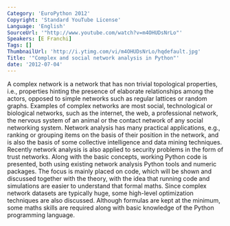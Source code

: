 ```yaml
---
Category: 'EuroPython 2012'
Copyright: 'Standard YouTube License'
Language: 'English'
SourceUrl: '"http://www.youtube.com/watch?v=m4OHUDsNrLo"'
Speakers: [E Franchi]
Tags: []
ThumbnailUrl: 'http://i.ytimg.com/vi/m4OHUDsNrLo/hqdefault.jpg'
Title: '"Complex and social network analysis in Python"'
date: '2012-07-04'
---
```

A complex network is a network that has non trivial topological properties,
i.e., properties hinting the presence of elaborate relationships among the
actors, opposed to simple networks such as regular lattices or random graphs.
Examples of complex networks are most social, technological or biological
networks, such as the internet, the web, a professional network, the nervous
system of an animal or the contact network of any social networking system.
Network analysis has many practical applications, e.g., ranking or grouping
items on the basis of their position in the network, and is also the basis of
some collective intelligence and data mining techniques. Recently network
analysis is also applied to security problems in the form of trust networks.
Along with the basic concepts, working Python code is presented, both using
existing network analysis Python tools and numeric packages. The focus is
mainly placed on code, which will be shown and discussed together with the
theory, with the idea that running code and simulations are easier to
understand that formal maths. Since complex network datasets are typically
huge, some high-level optimization techniques are also discussed. Although
formulas are kept at the minimum, some maths skills are required along with
basic knowledge of the Python programming language.

